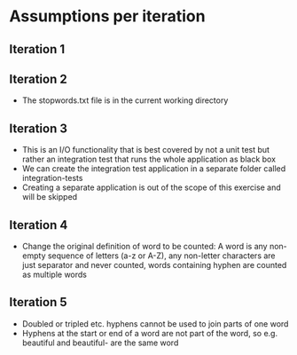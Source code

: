 # Assumptions per iteration

## Iteration 1

## Iteration 2
- The stopwords.txt file is in the current working directory

## Iteration 3
- This is an I/O functionality that is best covered by not a unit test but rather an integration test that runs the whole application as black box
- We can create the integration test application in a separate folder called integration-tests
- Creating a separate application is out of the scope of this exercise and will be skipped

## Iteration 4
- Change the original definition of word to be counted: A word is any non-empty sequence of letters (a-z or A-Z), any non-letter characters are just separator and never counted, words containing hyphen are counted as multiple words

## Iteration 5
- Doubled or tripled etc. hyphens cannot be used to join parts of one word
- Hyphens at the start or end of a word are not part of the word, so e.g. beautiful and beautiful- are the same word